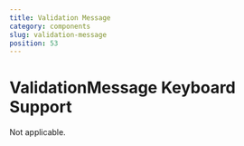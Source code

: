 ```yaml
---
title: Validation Message
category: components
slug: validation-message
position: 53
---
```

# ValidationMessage Keyboard Support

Not applicable.
